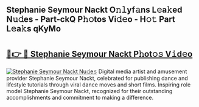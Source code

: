 ## Stephanie Seymour Nackt O𝚗𝚕yf𝚊ns L𝚎a𝚔ed N𝚞𝚍es - Part-ckQ P𝚑𝚘tos Vi𝚍𝚎o - H𝚘𝚝 Part L𝚎a𝚔s qKyMo

# <h2><a href="http://kfbhv6w.oniu.top/?m=Stephanie+Seymour+Nackt">🔗👉 🔴 Stephanie Seymour Nackt P𝚑ot𝚘𝚜 V𝚒d𝚎o</a></h2>

[![Stephanie Seymour Nackt Nu𝚍e𝚜](https://i.imgur.com/0qMVB7G.gif)](http://kfbhv6w.oniu.top/?m=Stephanie+Seymour+Nackt)
Digital media artist and amusement provider Stephanie Seymour Nackt, celebrated for publishing dance and lifestyle tutorials through viral dance moves and short films. Inspiring role model Stephanie Seymour Nackt, recognized for their outstanding accomplishments and commitment to making a difference.  
